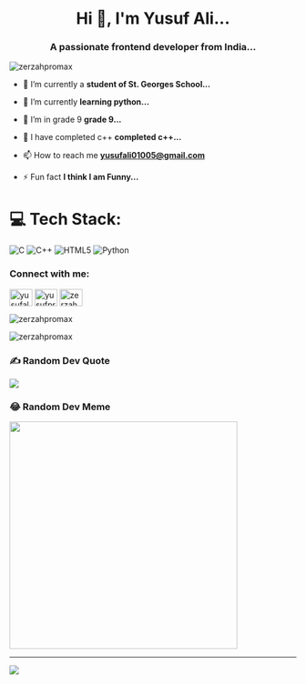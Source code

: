 <h1 align="center">Hi 👋, I'm Yusuf Ali...</h1>
<h3 align="center">A passionate frontend developer from India...</h3>

<p align="left"> <img src="https://komarev.com/ghpvc/?username=zerzahpromax&label=Profile%20views&color=0e75b6&style=flat" alt="zerzahpromax" /> </p>

- 🔭 I’m currently a **student of St. Georges School...**

- 🌱 I’m currently  **learning python...**

- 👯 I’m in grade 9 **grade 9...**

- 🤝 I have completed c++ **completed c++...**

- 📫 How to reach me **yusufali01005@gmail.com**

- ⚡ Fun fact **I think I am Funny...**



# 💻 Tech Stack:
![C](https://img.shields.io/badge/c-%2300599C.svg?style=for-the-badge&logo=c&logoColor=white) ![C++](https://img.shields.io/badge/c++-%2300599C.svg?style=for-the-badge&logo=c%2B%2B&logoColor=white) ![HTML5](https://img.shields.io/badge/html5-%23E34F26.svg?style=for-the-badge&logo=html5&logoColor=white) ![Python](https://img.shields.io/badge/python-3670A0?style=for-the-badge&logo=python&logoColor=ffdd54)



<!-- Proudly created with GPRM ( https://gprm.itsvg.in ) -->

<h3 align="left">Connect with me:</h3>
<p align="left">
<a href="https://twitter.com/yusufal42961305" target="blank"><img align="center" src="https://raw.githubusercontent.com/rahuldkjain/github-profile-readme-generator/master/src/images/icons/Social/twitter.svg" alt="yusufal42961305" height="30" width="40" /></a>
<a href="https://instagram.com/yusufpr0max" target="blank"><img align="center" src="https://raw.githubusercontent.com/rahuldkjain/github-profile-readme-generator/master/src/images/icons/Social/instagram.svg" alt="yusufpr0max" height="30" width="40" /></a>
<a href="https://www.youtube.com/c/zerzah" target="blank"><img align="center" src="https://raw.githubusercontent.com/rahuldkjain/github-profile-readme-generator/master/src/images/icons/Social/youtube.svg" alt="zerzah" height="30" width="40" /></a>
</p>

<p><img align="center" src="https://github-readme-stats.vercel.app/api/top-langs?username=zerzahpromax&show_icons=true&locale=en&layout=compact" alt="zerzahpromax" /></p>

<p><img align="center" src="https://github-readme-streak-stats.herokuapp.com/?user=zerzahpromax&" alt="zerzahpromax" /></p>


### ✍️ Random Dev Quote
![](https://quotes-github-readme.vercel.app/api?type=horizontal&theme=radical)

### 😂 Random Dev Meme
<img src='https://randommeme-five.vercel.app/' style="height: 400px;"/>

---
[![](https://visitcount.itsvg.in/api?id=Zerzahpromax&icon=0&color=0)](https://visitcount.itsvg.in)
